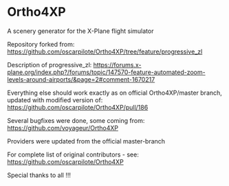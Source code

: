 # Ortho4XP
A scenery generator for the X-Plane flight simulator
 

Repository forked from: https://github.com/oscarpilote/Ortho4XP/tree/feature/progressive_zl

Description of progressive_zl:
https://forums.x-plane.org/index.php?/forums/topic/147570-feature-automated-zoom-levels-around-airports/&page=2#comment-1670217

Everything else should work exactly as on official Ortho4XP/master branch, updated with modified version of: 
https://github.com/oscarpilote/Ortho4XP/pull/186

Several bugfixes were done, some coming from: https://github.com/voyageur/Ortho4XP

Providers were updated from the official master-branch

For complete list of original contributors - see:
https://github.com/oscarpilote/Ortho4XP 

Special thanks to all !!! 
